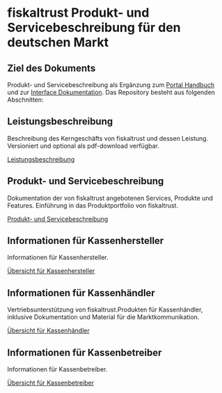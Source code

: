 # fiskaltrust Produkt- und Servicebeschreibung für den deutschen Markt

## Ziel des Dokuments

Produkt- und Servicebeschreibung als Ergänzung zum [Portal Handbuch](https://github.com/fiskaltrust/portal-manual-doc) und zur [Interface Dokumentation](https://github.com/fiskaltrust/interface-doc). Das Repository besteht aus folgenden Abschnitten:


## Leistungsbeschreibung

Beschreibung des Kerngeschäfts von fiskaltrust und dessen Leistung. Versioniert und optional als pdf-download verfügbar.

[Leistungsbeschreibung](leistungsbeschreibung/README.md)

## Produkt- und Servicebeschreibung

Dokumentation der von fiskaltrust angebotenen Services, Produkte und Features. Einführung in das Produktportfolio von fiskaltrust.

[Produkt- und Servicebeschreibung](product-service-description/README.md) 

## Informationen für Kassenhersteller

Informationen für Kassenhersteller.

[Übersicht für Kassenhersteller](for-poscreators/README.md)

## Informationen für Kassenhändler

Vertriebsunterstützung von fiskaltrust.Produkten für Kassenhändler, inklusive Dokumentation und Material für die Marktkommunikation.

[Übersicht für Kassenhändler](for-posdealers/README.md)

## Informationen für Kassenbetreiber

Informationen für Kassenbetreiber.

[Übersicht für Kassenbetreiber](for-posoperators/README.md)

